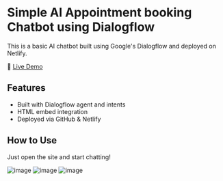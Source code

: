 # Simple AI Appointment booking Chatbot using Dialogflow

This is a basic AI chatbot built using Google's Dialogflow and deployed on Netlify.

🔗 [Live Demo](https://stately-malabi-224c8e.netlify.app)

## Features
- Built with Dialogflow agent and intents
- HTML embed integration
- Deployed via GitHub & Netlify

## How to Use
Just open the site and start chatting!

![image](https://github.com/user-attachments/assets/54e2afe0-c60a-43cd-bd8b-1f1401e7b995)
![image](https://github.com/user-attachments/assets/a52b1f6c-7856-4d61-a7e2-43f8180910ef)
![image](https://github.com/user-attachments/assets/32ba4da9-f1fb-4d77-9a60-26149c3703d1)

